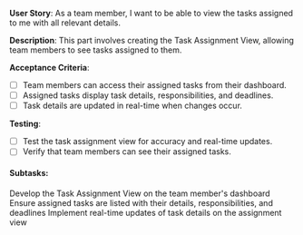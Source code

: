 **User Story**: As a team member, I want to be able to view the tasks assigned to me with all relevant details.

**Description**: This part involves creating the Task Assignment View, allowing team members to see tasks assigned to them.

**Acceptance Criteria**:

- [ ] Team members can access their assigned tasks from their dashboard.
- [ ] Assigned tasks display task details, responsibilities, and deadlines.
- [ ] Task details are updated in real-time when changes occur.

**Testing**:

- [ ] Test the task assignment view for accuracy and real-time updates.
- [ ] Verify that team members can see their assigned tasks.

#### Subtasks:

 Develop the Task Assignment View on the team member's dashboard
 Ensure assigned tasks are listed with their details, responsibilities, and deadlines
 Implement real-time updates of task details on the assignment view
